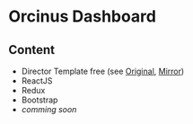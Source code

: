 Orcinus Dashboard 
=================================

## Content

- Director Template free (see [Original](http://web-apps.ninja/director-free-responsive-admin-template/), [Mirror](https://www.bootstrapzero.com/bootstrap-template/director-responsive-admin))
- ReactJS
- Redux
- Bootstrap
- *comming soon*
